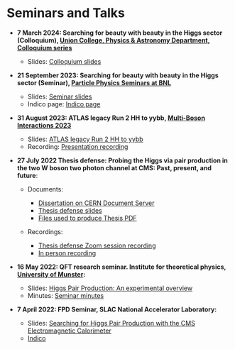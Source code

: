 # Seminars and Talks

- **7 March 2024: Searching for beauty with beauty in the Higgs sector (Colloquium), [Union College, Physics & Astronomy Department, Colloquium series](https://www.union.edu/physics-and-astronomy/colloquium-series)** <br /> 

  - Slides: <a href="../Documents/7_March_2024_Searching_For_Beauty_With_Beauty_In_The_Higgs_Sector.pdf" target="_blank">Colloquium slides</a> <br />

- **21 September 2023: Searching for beauty with beauty in the Higgs sector (Seminar), [Particle Physics Seminars at BNL](https://indico.bnl.gov/event/20453/)** <br /> 

  - Slides: <a href="../Documents/7_March_2024_Searching_For_Beauty_With_Beauty_In_The_Higgs_Sector_Seminar.pdf" target="_blank">Seminar slides</a> <br />
  - Indico page: <a href="https://indico.bnl.gov/event/20453/" target="_blank">Indico page</a> <br />

- **31 August 2023: ATLAS legacy Run 2 HH to yybb, [Multi-Boson Interactions 2023](https://indico.cern.ch/event/1263917/timetable/?view=standard)** <br /> 

  - Slides: <a href="https://indico.cern.ch/event/1263917/contributions/5475488/attachments/2706665/4700853/August_2023_MBI_yybb.pdf" target="_blank">ATLAS legacy Run 2 HH to yybb</a> <br />
  - Recording: <a href="https://indico.cern.ch/event/1263917/contributions/5475488/attachments/2706665/4700853/August_2023_MBI_yybb.pdf" target="_blank">Presentation recording</a> <br />

- **27 July 2022 Thesis defense: Probing the Higgs via pair production in the two W boson two photon channel at CMS: Past, present, and future**: <br /> 

  - Documents: <br /> 
    - <a href="http://cds.cern.ch/record/2824863" target="_blank">Dissertation on CERN Document Server</a> <br />
    - <a href="../Documents/Thesis/27_July_2022_Abraham_Tishelman_Charny_Thesis_Defense.pdf" target="_blank">Thesis defense slides</a> <br />
    - <a href="https://github.com/atishelmanch/Thesis" target="_blank">Files used to produce Thesis PDF</a> <br />
  
  - Recordings: <br /> 
    - <a href="https://www.youtube.com/watch?v=jSFuoSsFUSE" target="_blank">Thesis defense Zoom session recording</a> <br />
    - <a href="https://www.youtube.com/watch?v=iuks4KnG5Qg&t=0s" target="_blank">In person recording</a> <br />

- **16 May 2022: QFT research seminar. Institute for theoretical physics, [University of Munster](https://www.uni-muenster.de/Physik.TP/en/teaching/courses/research_seminar_quantum_field_theory_ss2022.html):** <br /> 

  - Slides: <a href="../Documents/16_May_2022_Higgs_Pair_Production_An_Experimental_Overview.pdf" target="_blank">Higgs Pair Production: An experimental overview</a> <br />
  - Minutes: [Seminar minutes](../Documents/Munster_Seminar_Minutes.md)
  
- **7 April 2022: FPD Seminar, SLAC National Accelerator Laboratory:** <br /> 

  - Slides: [Searching for Higgs Pair Production with the CMS Electromagnetic Calorimeter](https://indico.slac.stanford.edu/event/7185/attachments/1571/4122/7_April_2022_Abraham_Tishelman_Charny_SLAC_Seminar.pdf) <br />
  - [Indico](https://indico.slac.stanford.edu/event/7185/)
